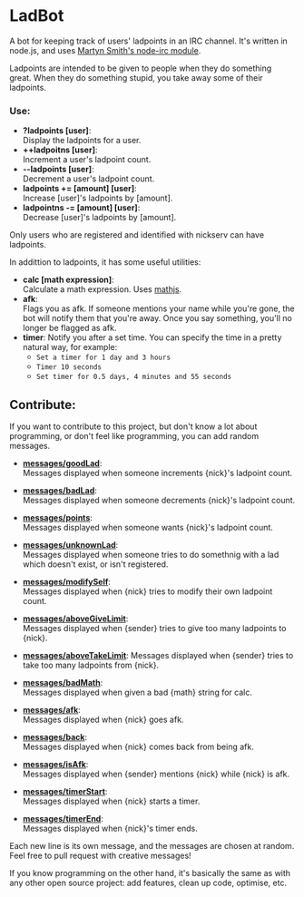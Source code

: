 LadBot
======

A bot for keeping track of users' ladpoints in an IRC channel. It's written in node.js, and uses [Martyn Smith's node-irc module](https://github.com/martynsmith/node-irc).

Ladpoints are intended to be given to people when they do something great. When they do something stupid, you take away some of their ladpoints.

### Use:

* **?ladpoints [user]**:  
  Display the ladpoints for a user.
* **++ladpoitns [user]**:  
  Increment a user's ladpoint count.
* **--ladpoints [user]**:  
  Decrement a user's ladpoint count.
* **ladpoints += [amount] [user]**:  
  Increase [user]'s ladpoints by [amount].
* **ladpointns -= [amount] [user]**:  
  Decrease [user]'s ladpoints by [amount].

Only users who are registered and identified with nickserv can have ladpoints.

In addittion to ladpoints, it has some useful utilities:

* **calc [math expression]**:  
  Calculate a math expression. Uses [mathjs](http://mathjs.org).
* **afk**:  
  Flags you as afk. If someone mentions your name while you're gone, the bot will notify them that you're away. Once you say something, you'll no longer be flagged as afk.
* **timer**:
  Notify you after a set time. You can specify the time in a pretty natural way, for example:
	* `Set a timer for 1 day and 3 hours`
	* `Timer 10 seconds`
	* `Set timer for 0.5 days, 4 minutes and 55 seconds`

## Contribute:

If you want to contribute to this project, but don't know a lot about programming, or don't feel like programming, you can add random messages.

* **[messages/goodLad](https://github.com/mortie/LadBot/blob/master/messages/goodLad)**:  
  Messages displayed when someone increments {nick}'s ladpoint count.

* **[messages/badLad](https://github.com/mortie/LadBot/blob/master/messages/badLad)**:  
  Messages displayed when someone decrements {nick}'s ladpoint count.

* **[messages/points](https://github.com/mortie/LadBot/blob/master/messages/points)**:  
  Messages displayed when someone wants {nick}'s ladpoint count.

* **[messages/unknownLad](https://github.com/mortie/LadBot/blob/master/messages/unknownLad)**:  
  Messages displayed when someone tries to do somethnig with a lad which doesn't exist, or isn't registered.

* **[messages/modifySelf](https://github.com/mortie/LadBot/blob/master/messages/modifySelf)**:  
  Messages displayed when {nick} tries to modify their own ladpoint count.

* **[messages/aboveGiveLimit](https://github.com/mortie/LadBot/blob/master/messages/aboveGiveLimit)**:  
  Messages displayed when {sender} tries to give too many ladpoints to {nick}.

* **[messages/aboveTakeLimit](https://github.com/mortie/LadBot/blob/master/messages/aboveTakeLimit)**:
  Messages displayed when {sender} tries to take too many ladpoints from {nick}.

* **[messages/badMath](https://github.com/mortie/LadBot/blob/master/messages/badCalc)**:  
  Messages displayed when given a bad {math} string for calc.

* **[messages/afk](https://github.com/mortie/LadBot/blob/master/messages/afk)**:  
  Messages displayed when {nick} goes afk.

* **[messages/back](https://github.com/mortie/LadBot/blob/master/messages/back)**:  
  Messages displayed when {nick} comes back from being afk.

* **[messages/isAfk](https://github.com/mortie/LadBot/blob/master/messages/isAfk)**:  
  Messages displayed when {sender} mentions {nick} while {nick} is afk.

* **[messages/timerStart](https://github.com/mortie/LadBot/blob/master/messages/timerStart)**:  
  Messages displayed when {nick} starts a timer.

* **[messages/timerEnd](https://github.com/mortie/LadBot/blob/master/messages/timerEnd)**:  
  Messages displayed when {nick}'s timer ends.

 Each new line is its own message, and the messages are chosen at random. Feel free to pull request with creative messages!
 
 If you know programming on the other hand, it's basically the same as with any other open source project: add features, clean up code, optimise, etc.
